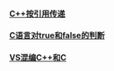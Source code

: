 #### [C++按引用传递](https://github.com/swordboyASS/Variable-Problem/blob/master/C++%E6%8C%89%E5%BC%95%E7%94%A8%E4%BC%A0%E9%80%92.md)

#### [C语言对true和false的判断](https://github.com/swordboyASS/Variable-Problem/blob/master/C%E8%AF%AD%E8%A8%80%E5%AF%B9true%E5%92%8Cfalse%E7%9A%84%E5%88%A4%E6%96%AD.md)

#### [VS混编C++和C](https://github.com/swordboyASS/Variable-Problem/blob/master/VS%E6%B7%B7%E7%BC%96C%2B%2B%E5%92%8CC.md)
